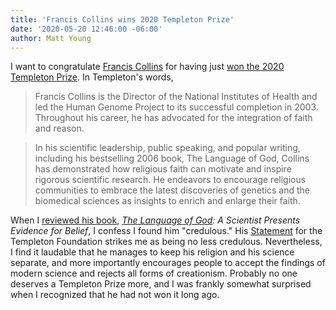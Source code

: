 ```yaml
---
title: 'Francis Collins wins 2020 Templeton Prize'
date: '2020-05-20 12:46:00 -06:00'
author: Matt Young
---
```


I want to congratulate [Francis Collins](https://en.wikipedia.org/wiki/Francis_Collins) for having just [won the 2020 Templeton Prize](https://www.templetonprize.org/laureate/francis-collins-2020-templeton-prize/). In Templeton's words,

>Francis Collins is the Director of the National Institutes of Health and led the Human Genome Project to its successful completion in 2003. Throughout his career, he has advocated for the integration of faith and reason.

>In his scientific leadership, public speaking, and popular writing, including his bestselling 2006 book, The Language of God, Collins has demonstrated how religious faith can motivate and inspire rigorous scientific research. He endeavors to encourage religious communities to embrace the latest discoveries of genetics and the biomedical sciences as insights to enrich and enlarge their faith.

When I [reviewed his book](https://pandasthumb.org/archives/2009/07/francis-collins-3.html), *[The Language of God](https://www.amazon.com/Language-God-Scientist-Presents-Evidence/dp/0743286391): A Scientist Presents Evidence for Belief*, I confess I found him "credulous." His [Statement](https://www.templetonprize.org/laureate-sub/prepared-statement-by-francis-s-collins-2020-templeton-prize-laureate/) for the Templeton Foundation strikes me as being no less credulous. Nevertheless, I find it laudable that he manages to keep his religion and his science separate, and more importantly encourages people to accept the findings of modern science and rejects all forms of creationism. Probably no one deserves a Templeton Prize more, and I was frankly somewhat surprised when I recognized that he had not won it long ago.
